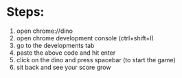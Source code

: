 # Steps:
1) open chrome://dino
2) open chrome development console (ctrl+shift+I)
3) go to the developments tab
4) paste the above code and hit enter
5) click on the dino and press spacebar (to start the game)
6) sit back and see your score grow
